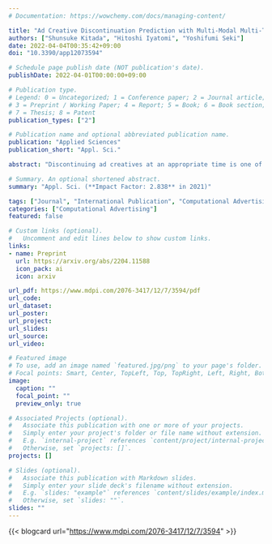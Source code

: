 ```yaml
---
# Documentation: https://wowchemy.com/docs/managing-content/

title: "Ad Creative Discontinuation Prediction with Multi-Modal Multi-Task Neural Survival Networks"
authors: ["Shunsuke Kitada", "Hitoshi Iyatomi", "Yoshifumi Seki"]
date: 2022-04-04T00:35:42+09:00
doi: "10.3390/app12073594"

# Schedule page publish date (NOT publication's date).
publishDate: 2022-04-01T00:00:00+09:00

# Publication type.
# Legend: 0 = Uncategorized; 1 = Conference paper; 2 = Journal article;
# 3 = Preprint / Working Paper; 4 = Report; 5 = Book; 6 = Book section;
# 7 = Thesis; 8 = Patent
publication_types: ["2"]

# Publication name and optional abbreviated publication name.
publication: "Applied Sciences"
publication_short: "Appl. Sci."

abstract: "Discontinuing ad creatives at an appropriate time is one of the most important ad operations that can have a significant impact on sales. Such operational support for ineffective ads has been less explored than that for effective ads. After pre-analyzing 1,000,000 real-world ad creatives, we found that there are two types of discontinuation: short-term (i.e., cut-out) and long-term (i.e., wear-out). In this paper, we propose a practical prediction framework for the discontinuation of ad creatives with a hazard function-based loss function inspired by survival analysis. Our framework predicts the discontinuations with a multi-modal deep neural network that takes as input the ad creative (e.g., text, categorical, image, numerical features). To improve the prediction performance for the two different types of discontinuations and for the ad creatives that contribute to sales, we introduce two new techniques: (1) a two-term estimation technique with multi-task learning and (2) a click-through rate-weighting technique for the loss function. We evaluated our framework using the large-scale ad creative dataset, including 10 billion scale impressions. In terms of the concordance index (short: 0.896, long: 0.939, and overall: 0.792), our framework achieved significantly better performance than the conventional method (0.531). Additionally, we confirmed that our framework (i) demonstrated the same degree of discontinuation effect as manual operations for short-term cases, and (ii) accurately predicted the ad discontinuation order, which is important for long-running ad creatives for long-term cases."

# Summary. An optional shortened abstract.
summary: "Appl. Sci. (**Impact Factor: 2.838** in 2021)"

tags: ["Journal", "International Publication", "Computational Advertising", "Gunosy", "Referred", "Open Access", "MDPI"]
categories: ["Computational Advertising"]
featured: false

# Custom links (optional).
#   Uncomment and edit lines below to show custom links.
links:
- name: Preprint
  url: https://arxiv.org/abs/2204.11588
  icon_pack: ai
  icon: arxiv

url_pdf: https://www.mdpi.com/2076-3417/12/7/3594/pdf
url_code:
url_dataset:
url_poster:
url_project:
url_slides:
url_source:
url_video:

# Featured image
# To use, add an image named `featured.jpg/png` to your page's folder. 
# Focal points: Smart, Center, TopLeft, Top, TopRight, Left, Right, BottomLeft, Bottom, BottomRight.
image:
  caption: ""
  focal_point: ""
  preview_only: true

# Associated Projects (optional).
#   Associate this publication with one or more of your projects.
#   Simply enter your project's folder or file name without extension.
#   E.g. `internal-project` references `content/project/internal-project/index.md`.
#   Otherwise, set `projects: []`.
projects: []

# Slides (optional).
#   Associate this publication with Markdown slides.
#   Simply enter your slide deck's filename without extension.
#   E.g. `slides: "example"` references `content/slides/example/index.md`.
#   Otherwise, set `slides: ""`.
slides: ""
---
```


{{< blogcard url="https://www.mdpi.com/2076-3417/12/7/3594" >}}
